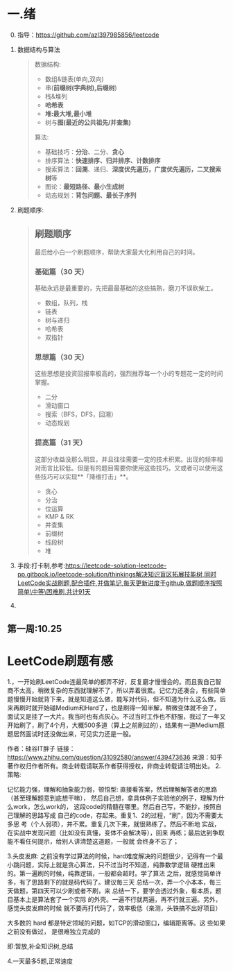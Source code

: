 # 一.绪

0. 指导：https://github.com/azl397985856/leetcode 

1. 数据结构与算法

   > 数据结构:
   >
   > - 数组&链表(单向,双向)
   > - 串(**前缀树(字典树),后缀树**)
   > - 栈&堆列
   > - **哈希表**
   > - **堆:最大堆,最小堆**
   > - 树与**图(最近的公共祖先/并查集)**
   >
   > 算法:
   >
   > - 基础技巧：**分治**、二分、**贪心**
   > - 排序算法：**快速排序、归并排序、计数排序**
   > - 搜索算法：**回溯**、递归、**深度优先遍历，广度优先遍历，二叉搜索树**等
   > - 图论：**最短路径、最小生成树**
   > - 动态规划：**背包问题、最长子序列**

2. 刷题顺序:

   > ## **刷题顺序**
   >
   > 最后给小白一个刷题顺序，帮助大家最大化利用自己的时间。
   >
   > ### **基础篇（30 天）**
   >
   > 基础永远是最重要的，先把最最基础的这些搞熟，磨刀不误砍柴工。
   >
   > - 数组，队列，栈
   > - 链表
   > - 树与递归
   > - 哈希表
   > - 双指针
   >
   > ### **思想篇（30 天）**
   >
   > 这些思想是投资回报率极高的，强烈推荐每一个小的专题花一定的时间掌握。
   >
   > - 二分
   > - 滑动窗口
   > - 搜索（BFS，DFS，回溯）
   > - 动态规划
   >
   > ### **提高篇（31 天）**
   >
   > 这部分收益没那么明显，并且往往需要一定的技术积累。出现的频率相对而言比较低。但是有的题目需要你使用这些技巧。又或者可以使用这些技巧可以实现**「降维打击」**。
   >
   > - 贪心
   > - 分治
   > - 位运算
   > - KMP & RK
   > - 并查集
   > - 前缀树
   > - 线段树
   > - 堆

   

3. 手段:打卡制,参考:https://leetcode-solution-leetcode-pp.gitbook.io/leetcode-solution/thinkings解决知识盲区拓展技能树,同时LeetCode实战刷题,配合插件,并做笔记,每天更新进度于github,做题顺序按照简单\中等\困难刷,共计91天

4. 

   

   

## 第一周:10.25











# LeetCode刷题有感

1.，一开始刷LeetCode连最简单的都弄不好，反复磨才慢慢会的。而且我自己智商不太高，稍微复杂的东西就理解不了，所以弄着很累。记忆力还凑合，有些简单题慢慢开始就背下来，就是知道这么做，能写对代码，但不知道为什么这么做。后来再刷时就开始碰Medium和Hard了，也是刷得一知半解，稍微变体就不会了，面试又是挂了一大片。我当时也有点灰心。不过当时工作也不舒服，我过了一年又开始刷了，刷了4个月，大概500多道（算上之前刷过的），结果有一道Medium原题居然面试时还没做出来，可见实力还是一般。

作者：硅谷IT胖子
链接：https://www.zhihu.com/question/31092580/answer/439473636
来源：知乎
著作权归作者所有。商业转载请联系作者获得授权，非商业转载请注明出处。
2.策略:

记忆能力强，理解和抽象能力弱，顿悟型:
直接看答案，然后理解解答者的思路（甚至理解题意到底想干嘛），
然后自己想，拿具体例子实验他的例子，理解为什么work，怎么work的，
这段code的精髓在哪里。然后自己写，不能抄，按照自己理解的思路写成
自己的code，存起来。重复1、2的过程，“刷”，因为不需要太多思
考（个人弱项），并不累。重复几次下来，就很熟练了。然后不断地
实战，在实战中发现问题（比如没有真懂，变体不会解决等），回来
再练；最后达到争取能不看任何提示，给别人讲清楚这道题，一般就
会终身不忘了；

3.头皮发麻:
之前没有学过算法的时候，hard难度解决的问题很少，记得有一个最
小跳问题，实际上就是贪心算法，只不过当时不知道，纯靠数学逻辑
硬推出来的。第一遍刷的时候，纯靠逻辑，一般都会超时。学了算法
之后，就感觉简单许多，有了思路剩下的就是码代码了。建议每三天
总结一次，弄一个小本本，每三天做题，第四天可以少刷或者不刷，来
总结一下，要学会透过外象，看本质，题目基本上是算法套了一个实际
的外壳。一遍不行就两遍，再不行就三遍。另外，感觉头皮发麻的时候
就不要再打代码了，效率极低（亲测，头铁搞不出好项目）

大多数的 hard 都是特定领域的问题，如TCP的滑动窗口，编辑距离等。这
些如果之前没有做过， 是很难独立完成的

即:暂放,补全知识树,总结

4.一天最多5题,正常速度

